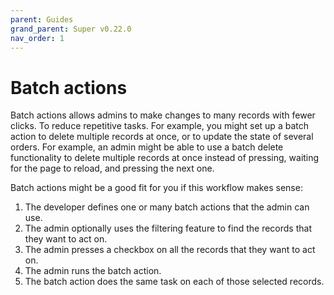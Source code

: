 ```yaml
---
parent: Guides
grand_parent: Super v0.22.0
nav_order: 1
---
```


# Batch actions

Batch actions allows admins to make changes to many records with fewer clicks. To reduce repetitive tasks. For example, you might set up a batch action to delete multiple records at once, or to update the state of several orders. For example, an admin might be able to use a batch delete functionality to delete multiple records at once instead of pressing, waiting for the page to reload, and pressing the next one.

Batch actions might be a good fit for you if this workflow makes sense:

1. The developer defines one or many batch actions that the admin can use.
1. The admin optionally uses the filtering feature to find the records that they want to act on.
1. The admin presses a checkbox on all the records that they want to act on.
1. The admin runs the batch action.
1. The batch action does the same task on each of those selected records.
